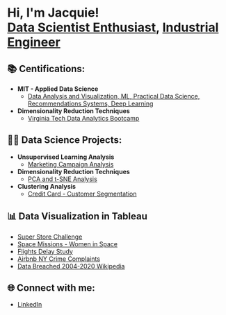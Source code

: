 <h1>Hi, I'm Jacquie! <br/><a href="https://github.com/Jacquelinepersha">Data Scientist Enthusiast</a>, <a href="https://www.linkedin.com/in/jacqueline-persha/">Industrial Engineer</a>
  
 <h2>📚 Centifications:</h2>

- <b>MIT - Applied Data Science </b>
  - [Data Analysis and Visualization, ML, Practical Data Science, Recommendations Systems, Deep Learning](https://eportfolio.mygreatlearning.com/jacqueline-persha)
- <b>Dimensionality Reduction Techniques</b>
  - [Virginia Tech Data Analytics Bootcamp](https://www.parchment.com/u/award/8a86de7003c185dd679ef003d9913557)</b></i>

<h2>👨‍💻 Data Science Projects:</h2>

- <b>Unsupervised Learning Analysis</b>
  - [Marketing Campaign Analysis](https://github.com/Jacquelinepersha/Marketing-Campaign-Analysis---Unsupervised-Learning/blob/08986b673e69b33bd5f0281c6a0a1d4784429204/Marketing%20Campaign%20Analysis%20-%20Unsupervised%20Learning_Final%20Notebook_Jacqueline_Persha.ipynb)
- <b>Dimensionality Reduction Techniques</b>
  - [PCA and t-SNE Analysis](https://github.com/Jacquelinepersha/PCA_and_tSNE_Auto_Jacqueline-Persha.git)</b></i>
- <b>Clustering Analysis</b>
  - [Credit Card - Customer Segmentation](https://github.com/Jacquelinepersha/Unsupervised_Learning_Credit_Card/blob/ce5578a1ef6e09e07f69c1ae94dc665a03913334/Notebook_Unsupervised_Learning_Credit_Card_GitHub.ipynb)

<h2>📊 Data Visualization in Tableau</h2>

- [Super Store Challenge](https://public.tableau.com/views/SuperStoreChallenge/ExecutiveOverview?:language=en-US&:display_count=n&:origin=viz_share_link)
- [Space Missions - Women in Space](https://public.tableau.com/views/SpaceMissions_16451169344810/Dash1?:language=en-US&:display_count=n&:origin=viz_share_link)
- [Flights Delay Study](https://public.tableau.com/views/AssessmentTableau_16446150601110/FlightsTable?:language=en-US&:display_count=n&:origin=viz_share_link)
- [Airbnb NY Crime Complaints](https://public.tableau.com/views/AirbnbNYCrimeComplaints/WordCloud12yrs?:language=en-US&:display_count=n&:origin=viz_share_link)
- [Data Breached 2004-2020 Wikipedia](https://public.tableau.com/views/DataBreach2004-2020/DataBreach?:language=en-US&:display_count=n&:origin=viz_share_link)

<h2>🌐 Connect with me:</h2>

- [LinkedIn](https://linkedin.com/in/jacqueline-persha)



